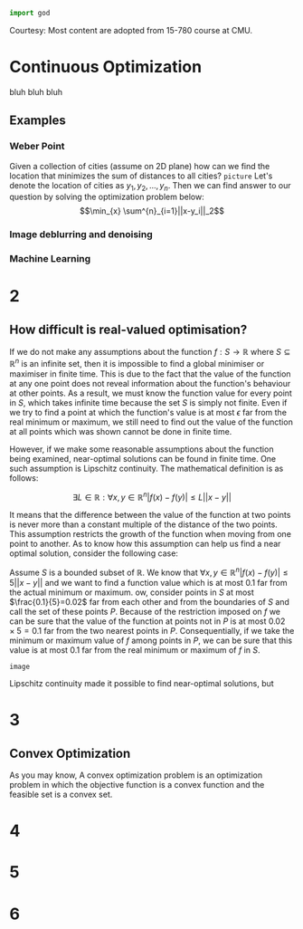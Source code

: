```python
import god
```
Courtesy: Most content are adopted from 15-780 course at CMU.
# Continuous Optimization
bluh bluh bluh

## Examples

### Weber Point

Given a collection of cities (assume on 2D plane) how can we find the location that minimizes the sum of distances to all cities?
`picture`
Let's denote the location of cities as $y_1, y_2, ..., y_n$.
Then we can find answer to our question by solving the optimization problem below:
$$\min_{x} \sum^{n}_{i=1}||x-y_i||_2$$

### Image deblurring and denoising

### Machine Learning

# 2

## How difficult is real-valued optimisation?

If we do not make any assumptions about the function $f:S\rightarrow\mathbb{R}$ where $S\subseteq\mathbb{R}^n$ is an infinite set, then it is impossible to find a global minimiser or maximiser in finite time. This is due to the fact that the value of the function at any one point does not reveal information about the function's behaviour at other points. As a result, we must know the function value for every point in $S$, which takes infinite time because the set $S$ is simply not finite. Even if we try to find a point at which the function's value is at most  $\epsilon$ far from the real minimum or maximum, we still need to find out the value of the function at all points which was shown cannot be done in finite time.

However, if we make some reasonable assumptions about the function being examined, near-optimal solutions can be found in finite time. One such assumption is Lipschitz continuity. The mathematical definition is as follows:

$$\exists L\in\mathbb{R}:\forall x,y\in\mathbb{R}^n|f(x)-f(y)|\le L||x-y||$$

It means that the difference between the value of the function at two points is never more than a constant multiple of the distance of the two points. This assumption restricts the growth of the function when moving from one point to another. As to know how this assumption can help us find a near optimal solution, consider the following case:

Assume $S$ is a bounded subset of $\mathbb{R}$. We know that $\forall x,y\in\mathbb{R}^n|f(x)-f(y)|\le 5||x-y||$ and we want to find a function value which is at most $0.1$ far from the actual minimum or maximum. ow, consider points in $S$ at most $\frac{0.1}{5}=0.02$ far from each other and from the boundaries of $S$ and call the set of these points $P$. Because of the restriction imposed on $f$ we can be sure that the value of the function at points not in $P$ is at most $0.02 \times 5 = 0.1$ far from the two nearest points in $P$. Consequentially, if we take the minimum or maximum value of $f$ among points in $P$, we can be sure that this value is at most $0.1$ far from the real minimum or maximum of $f$ in $S$.

```image```

Lipschitz continuity made it possible to find near-optimal solutions, but 

# 3

## Convex Optimization
As you may know, A convex optimization problem is an optimization problem in which the objective function is a convex function and the feasible set is a convex set.

# 4

# 5

# 6
<!--stackedit_data:
eyJoaXN0b3J5IjpbLTg5NDgxODM2LC0zMjYyNTI2MSw1NzMxOT
YwMDUsNTczMTk2MDA1LC0xNTY1MDc0NjMwLDY0OTI5MjM5Nywx
NzMwMjUxNTQ2LC0xMzk1MTI5NzIwLC0yMDkxMTM3MTUzLC03MT
QyNzkzODIsLTk1NjE1MTA1MiwtMTE1MDAwMDE4MywtOTExODIx
NzY3LDE5NzQwOTY1OTksLTEzODU3MDA0ODgsMTc4OTM5MTMzNS
wtNjI1MjUwMTY0LDE2NTkwMTQ2ODMsLTk0ODU0NjYxLDU1OTk5
ODQ4NF19
-->